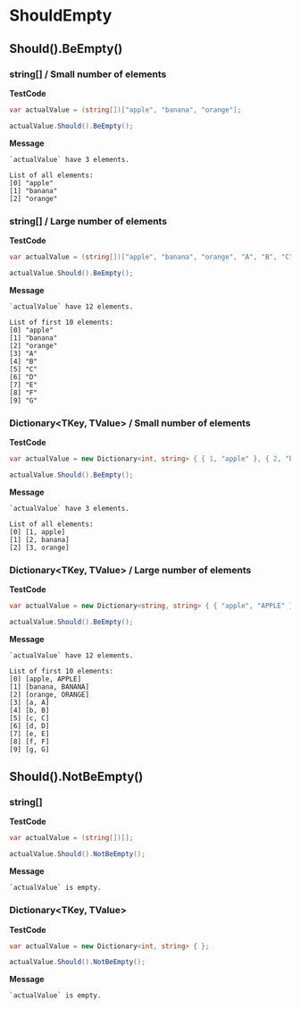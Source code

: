 ﻿# ShouldEmpty

## Should().BeEmpty()

### string[] / Small number of elements

**TestCode**

```csharp
var actualValue = (string[])["apple", "banana", "orange"];

actualValue.Should().BeEmpty();
```

**Message**

```
`actualValue` have 3 elements.

List of all elements:
[0] "apple"
[1] "banana"
[2] "orange"
```

### string[] / Large number of elements

**TestCode**

```csharp
var actualValue = (string[])["apple", "banana", "orange", "A", "B", "C", "D", "E", "F", "G", "H", "I"];

actualValue.Should().BeEmpty();
```

**Message**

```
`actualValue` have 12 elements.

List of first 10 elements:
[0] "apple"
[1] "banana"
[2] "orange"
[3] "A"
[4] "B"
[5] "C"
[6] "D"
[7] "E"
[8] "F"
[9] "G"
```

### Dictionary<TKey, TValue> / Small number of elements

**TestCode**

```csharp
var actualValue = new Dictionary<int, string> { { 1, "apple" }, { 2, "banana" }, { 3, "orange" } };

actualValue.Should().BeEmpty();
```

**Message**

```
`actualValue` have 3 elements.

List of all elements:
[0] [1, apple]
[1] [2, banana]
[2] [3, orange]
```

### Dictionary<TKey, TValue> / Large number of elements

**TestCode**

```csharp
var actualValue = new Dictionary<string, string> { { "apple", "APPLE" }, { "banana", "BANANA" }, { "orange", "ORANGE" }, { "a", "A" }, { "b", "B" }, { "c", "C" }, { "d", "D" }, { "e", "E" }, { "f", "F" }, { "g", "G" }, { "h", "H" }, { "i", "I" } };

actualValue.Should().BeEmpty();
```

**Message**

```
`actualValue` have 12 elements.

List of first 10 elements:
[0] [apple, APPLE]
[1] [banana, BANANA]
[2] [orange, ORANGE]
[3] [a, A]
[4] [b, B]
[5] [c, C]
[6] [d, D]
[7] [e, E]
[8] [f, F]
[9] [g, G]
```

## Should().NotBeEmpty()

### string[]

**TestCode**

```csharp
var actualValue = (string[])[];

actualValue.Should().NotBeEmpty();
```

**Message**

```
`actualValue` is empty.
```

### Dictionary<TKey, TValue>

**TestCode**

```csharp
var actualValue = new Dictionary<int, string> { };

actualValue.Should().NotBeEmpty();
```

**Message**

```
`actualValue` is empty.
```


